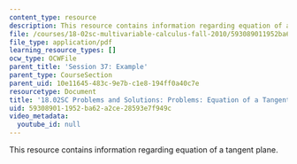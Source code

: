 ```yaml
---
content_type: resource
description: This resource contains information regarding equation of a tangent plane.
file: /courses/18-02sc-multivariable-calculus-fall-2010/593089011952ba62a2ce28593e7f949c_MIT18_02SC_pb_44_comb.pdf
file_type: application/pdf
learning_resource_types: []
ocw_type: OCWFile
parent_title: 'Session 37: Example'
parent_type: CourseSection
parent_uid: 10e11645-483c-9e7b-c1e8-194ff0a40c7e
resourcetype: Document
title: '18.02SC Problems and Solutions: Problems: Equation of a Tangent Plane'
uid: 59308901-1952-ba62-a2ce-28593e7f949c
video_metadata:
  youtube_id: null
---
```

This resource contains information regarding equation of a tangent plane.

